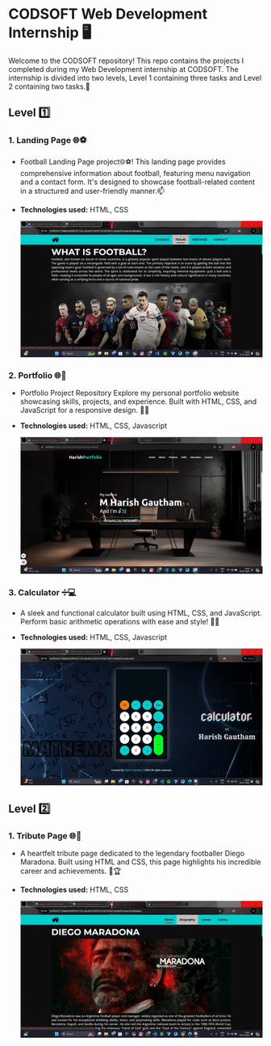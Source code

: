 # CODSOFT Web Development Internship 🖥️
Welcome to the CODSOFT repository! This repo contains the projects I completed during my Web Development internship at CODSOFT. The internship is divided into two levels, Level 1 containing three tasks and Level 2 containing two tasks.📝

## Level 1️⃣

### 1. Landing Page 🌐⚽
- Football Landing Page project🌐⚽! This landing page provides comprehensive information about football, featuring menu navigation and a contact form. It's designed to showcase football-related content in a structured and user-friendly manner.📫
- **Technologies used:** HTML, CSS

  ![image](https://github.com/harishy0406/CODSOFT/blob/main/Task1.gif)

  
### 2. Portfolio 🌐💼
- Portfolio Project Repository Explore my personal portfolio website showcasing skills, projects, and experience. Built with HTML, CSS, and JavaScript for a responsive design. 💼🚀
- **Technologies used:** HTML, CSS, Javascript

  ![image](https://github.com/harishy0406/CODSOFT/blob/main/Task2.gif)

### 3. Calculator  ➗💻
- A sleek and functional calculator built using HTML, CSS, and JavaScript. Perform basic arithmetic operations with ease and style! 🧮✨
- **Technologies used:** HTML, CSS, Javascript

  ![image](https://github.com/harishy0406/CODSOFT/blob/main/Task3.gif)

## Level 2️⃣

### 1. Tribute Page 🌐📜
- A heartfelt tribute page dedicated to the legendary footballer Diego Maradona. Built using HTML and CSS, this page highlights his incredible career and achievements. 🌟🏆
- **Technologies used:** HTML, CSS

  ![image](https://github.com/harishy0406/CODSOFT/blob/main/Task4.gif)
